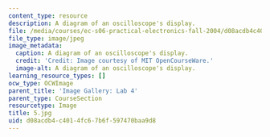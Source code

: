 ```yaml
---
content_type: resource
description: A diagram of an oscilloscope's display.
file: /media/courses/ec-s06-practical-electronics-fall-2004/d08acdb4c4014fc67b6f597470baa9d8_5.jpg
file_type: image/jpeg
image_metadata:
  caption: A diagram of an oscilloscope's display.
  credit: 'Credit: Image courtesy of MIT OpenCourseWare.'
  image-alt: A diagram of an oscilloscope's display.
learning_resource_types: []
ocw_type: OCWImage
parent_title: 'Image Gallery: Lab 4'
parent_type: CourseSection
resourcetype: Image
title: 5.jpg
uid: d08acdb4-c401-4fc6-7b6f-597470baa9d8
---
```

